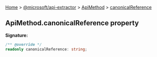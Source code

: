 [Home](./index) &gt; [@microsoft/api-extractor](./api-extractor.md) &gt; [ApiMethod](./api-extractor.apimethod.md) &gt; [canonicalReference](./api-extractor.apimethod.canonicalreference.md)

## ApiMethod.canonicalReference property


<b>Signature:</b>

```typescript
/** @override */
readonly canonicalReference: string;
```
